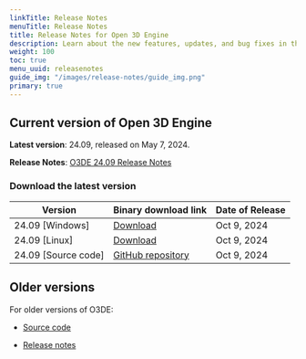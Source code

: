 ```yaml
---
linkTitle: Release Notes
menuTitle: Release Notes
title: Release Notes for Open 3D Engine
description: Learn about the new features, updates, and bug fixes in the current release of Open 3D Engine.
weight: 100
toc: true
menu_uuid: releasenotes
guide_img: "/images/release-notes/guide_img.png"
primary: true
---
```


## Current version of Open 3D Engine

**Latest version**: 24.09, released on May 7, 2024.

**Release Notes**: [O3DE 24.09 Release Notes](./2409-release-notes)


### Download the latest version

| Version                            | Binary download link                             |  Date of Release   |
|------------------------------------|--------------------------------------------------|--------------------|
| 24.09 \[Windows\] | [Download](https://o3debinaries.org/download/windows.html) | Oct 9, 2024 |
| 24.09 \[Linux\] | [Download](https://o3debinaries.org/download/linux.html) | Oct 9, 2024 |
| 24.09 \[Source code\] | [GitHub repository](https://github.com/o3de/o3de/tree/main) |  Oct 9, 2024 |


## Older versions

For older versions of O3DE:

- [Source code](https://github.com/o3de/o3de/releases)

- [Release notes](./archive/)
